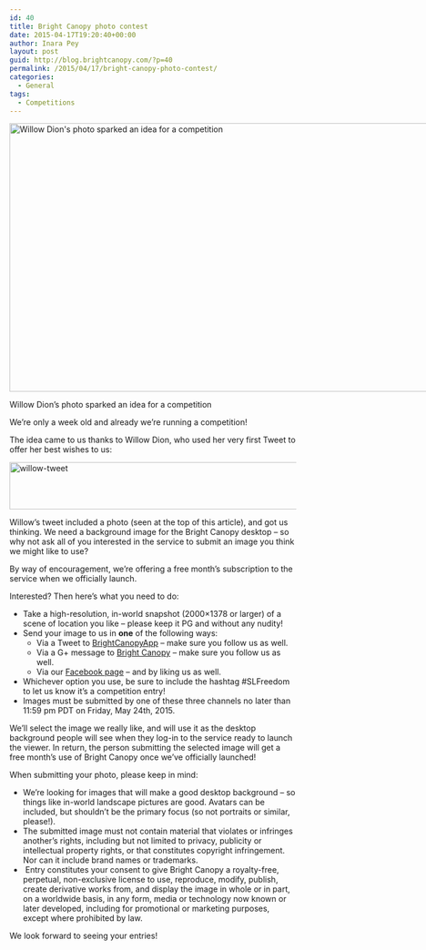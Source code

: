 ```yaml
---
id: 40
title: Bright Canopy photo contest
date: 2015-04-17T19:20:40+00:00
author: Inara Pey
layout: post
guid: http://blog.brightcanopy.com/?p=40
permalink: /2015/04/17/bright-canopy-photo-contest/
categories:
  - General
tags:
  - Competitions
---
```

<div id="attachment_41" style="width: 841px" class="wp-caption aligncenter">
  <a href="http://blog.brightcanopy.com/wp-content/uploads/2015/04/photo-contest.jpg"><img class=" wp-image-41" src="http://blog.brightcanopy.com/wp-content/uploads/2015/04/photo-contest.jpg" alt="Willow Dion's photo sparked an idea for a competition" width="831" height="472" /></a>
  
  <p class="wp-caption-text">
    Willow Dion&#8217;s photo sparked an idea for a competition
  </p>
</div>

We&#8217;re only a week old and already we&#8217;re running a competition!

The idea came to us thanks to Willow Dion, who used her very first Tweet to offer her best wishes to us:

[<img class="wp-image-43 size-full" src="http://blog.brightcanopy.com/wp-content/uploads/2015/04/willow-tweet.jpg" alt="willow-tweet" width="575" height="83" />](http://blog.brightcanopy.com/wp-content/uploads/2015/04/willow-tweet.jpg)

Willow&#8217;s tweet included a photo (seen at the top of this article), and got us thinking. We need a background image for the Bright Canopy desktop &#8211; so why not ask all of you interested in the service to submit an image you think we might like to use?

By way of encouragement, we&#8217;re offering a free month&#8217;s subscription to the service when we officially launch.

Interested? Then here&#8217;s what you need to do:

  * Take a high-resolution, in-world snapshot (<span class="message_content">2000&#215;1378</span> or larger) of a scene of location you like &#8211; please keep it PG and without any nudity!
  * Send your image to us in **one** of the following ways: 
      * Via a Tweet to <a href="https://twitter.com/BrightCanopyApp" target="_blank">BrightCanopyApp</a> &#8211; make sure you follow us as well.
      * Via a G+ message to <a href="https://plus.google.com/+Brightcanopy/posts" target="_blank">Bright Canopy</a> &#8211; make sure you follow us as well.
      * Via our <a href="https://www.facebook.com/BrightCanopy" target="_blank">Facebook page</a> &#8211; and by liking us as well.
  * Whichever option you use, be sure to include the hashtag #SLFreedom to let us know it&#8217;s a competition entry!
  * Images must be submitted by one of these three channels no later than 11:59 pm PDT on Friday, May 24th, 2015.

We&#8217;ll select the image we really like, and will use it as the desktop background people will see when they log-in to the service ready to launch the viewer. In return, the person submitting the selected image will get a free month&#8217;s use of Bright Canopy once we&#8217;ve officially launched!

When submitting your photo, please keep in mind:

  * We&#8217;re looking for images that will make a good desktop background &#8211; so things like in-world landscape pictures are good. Avatars can be included, but shouldn&#8217;t be the primary focus (so not portraits or similar, please!).
  * The submitted image must not contain material that violates or infringes another’s rights, including but not limited to privacy, publicity or intellectual property rights, or that constitutes copyright infringement. Nor can it include brand names or trademarks.
  * <span class="message_content"> Entry constitutes your consent to give Bright Canopy a royalty-free, perpetual, non-exclusive license to use, reproduce, modify, publish, create derivative works from, and display the image in whole or in part, on a worldwide basis, in any form, media or technology now known or later developed, including for promotional or marketing purposes, except where prohibited by law.</span>

We look forward to seeing your entries!